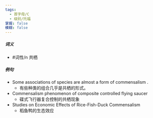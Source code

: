 ```yaml
---
tags:
  - 首字母/C
  - 级别/托福
掌握: false
模糊: false
---
```

##### 词义
- #词性/n  共栖
##### 例句
- Some associations of species are almost a form of commensalism .
	- 有些种类的组合几乎是共栖的形式。
- Commensalism phenomenon of composite controlled flying saucer
	- 碟式飞行器复合控制的共栖现象
- Studies on Economic Effects of Rice-Fish-Duck Commensalism
	- 稻鱼鸭的生态效应
